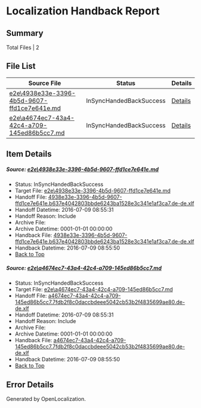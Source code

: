 # <a name='report-top'></a> Localization Handback Report

## Summary
 Total Files | 2

## File List
 Source File | Status | Details 
 ----------- | ------ | ------- 
 [e2e\4938e33e-3396-4b5d-9607-ffd1ce7e641e.md](https://github.com/OpenLocalizationTestOrg/oltest/blob/e9a40f295a2011d5f5622a15a7de4f36df9ae6be/e2e/4938e33e-3396-4b5d-9607-ffd1ce7e641e.md) | InSyncHandedBackSuccess | [Details](#0401ddb15821c69923802b321d1f01c9a042867b1)
 [e2e\a4674ec7-43a4-42c4-a709-145ed86b5cc7.md](https://github.com/OpenLocalizationTestOrg/oltest/blob/e9a40f295a2011d5f5622a15a7de4f36df9ae6be/e2e/a4674ec7-43a4-42c4-a709-145ed86b5cc7.md) | InSyncHandedBackSuccess | [Details](#17252a076d3c67224dfb62e8bd48b638f5be6e982)

## Item Details
##### <a name='0401ddb15821c69923802b321d1f01c9a042867b1'></a> Source: [e2e\4938e33e-3396-4b5d-9607-ffd1ce7e641e.md](https://github.com/OpenLocalizationTestOrg/oltest/blob/e9a40f295a2011d5f5622a15a7de4f36df9ae6be/e2e/4938e33e-3396-4b5d-9607-ffd1ce7e641e.md)
* Status: InSyncHandedBackSuccess
* Target File: [e2e\4938e33e-3396-4b5d-9607-ffd1ce7e641e.md](https://github.com/OpenLocalizationTestOrg/oltest-dede-fly/blob/9afb2f94beac811405ad19a7a6097cdb3f84e4d8/e2e/4938e33e-3396-4b5d-9607-ffd1ce7e641e.md)
* Handoff File: [4938e33e-3396-4b5d-9607-ffd1ce7e641e.b637e4042803bbde6243ba1528e3c341e1af3ca7.de-de.xlf](https://github.com/OpenLocalizationTestOrg/olhandoff-e2e/blob/cc78ce2852ae44cfabb496b54d047a62782973f5/ol-handoff/OpenLocalizationTestOrg/oltest-dede-fly/ci/ht/4938e33e-3396-4b5d-9607-ffd1ce7e641e.b637e4042803bbde6243ba1528e3c341e1af3ca7.de-de.xlf)
* Handoff Datetime: 2016-07-09 08:55:31
* Handoff Reason: Include
* Archive File: 
* Archive Datetime: 0001-01-01 00:00:00
* Handback File: [4938e33e-3396-4b5d-9607-ffd1ce7e641e.b637e4042803bbde6243ba1528e3c341e1af3ca7.de-de.xlf](https://github.com/OpenLocalizationTestOrg/olhandback-e2e/blob/88bcc36c0f18d52af41d0ab58b726fc61e6eda4f/ol-handback/OpenLocalizationTestOrg/oltest-dede-fly/ci/ht/4938e33e-3396-4b5d-9607-ffd1ce7e641e.b637e4042803bbde6243ba1528e3c341e1af3ca7.de-de.xlf)
* Handback Datetime: 2016-07-09 08:55:50
* [Back to Top](#report-top)

##### <a name='17252a076d3c67224dfb62e8bd48b638f5be6e982'></a> Source: [e2e\a4674ec7-43a4-42c4-a709-145ed86b5cc7.md](https://github.com/OpenLocalizationTestOrg/oltest/blob/e9a40f295a2011d5f5622a15a7de4f36df9ae6be/e2e/a4674ec7-43a4-42c4-a709-145ed86b5cc7.md)
* Status: InSyncHandedBackSuccess
* Target File: [e2e\a4674ec7-43a4-42c4-a709-145ed86b5cc7.md](https://github.com/OpenLocalizationTestOrg/oltest-dede-fly/blob/9afb2f94beac811405ad19a7a6097cdb3f84e4d8/e2e/a4674ec7-43a4-42c4-a709-145ed86b5cc7.md)
* Handoff File: [a4674ec7-43a4-42c4-a709-145ed86b5cc7.7fdb2f8c0daccbdeee5042cb53b2f4835699ae80.de-de.xlf](https://github.com/OpenLocalizationTestOrg/olhandoff-e2e/blob/cc78ce2852ae44cfabb496b54d047a62782973f5/ol-handoff/OpenLocalizationTestOrg/oltest-dede-fly/ci/ht/a4674ec7-43a4-42c4-a709-145ed86b5cc7.7fdb2f8c0daccbdeee5042cb53b2f4835699ae80.de-de.xlf)
* Handoff Datetime: 2016-07-09 08:55:31
* Handoff Reason: Include
* Archive File: 
* Archive Datetime: 0001-01-01 00:00:00
* Handback File: [a4674ec7-43a4-42c4-a709-145ed86b5cc7.7fdb2f8c0daccbdeee5042cb53b2f4835699ae80.de-de.xlf](https://github.com/OpenLocalizationTestOrg/olhandback-e2e/blob/88bcc36c0f18d52af41d0ab58b726fc61e6eda4f/ol-handback/OpenLocalizationTestOrg/oltest-dede-fly/ci/ht/a4674ec7-43a4-42c4-a709-145ed86b5cc7.7fdb2f8c0daccbdeee5042cb53b2f4835699ae80.de-de.xlf)
* Handback Datetime: 2016-07-09 08:55:50
* [Back to Top](#report-top)


## Error Details

Generated by OpenLocalization.
